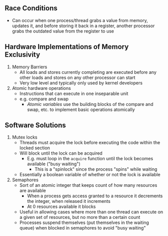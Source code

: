 ## Race Conditions

- Can occur when one process/thread grabs a value from memory, updates it, and before storing it back in a register, another processor grabs the outdated value from the register to use

## Hardware Implementations of Memory Exclusivity

1. Memory Barriers
    - All loads and stores currently completing are executed before any other loads and stores on any other processor can start
    - Very low level and typically only used by kernel developers
2. Atomic hardware operations
   - Instructions that can execute in one inseparable unit
   - e.g. compare and swap
     - *Atomic variables* use the building blocks of the compare and swap, etc. to implement basic operations atomically

## Software Solutions

1. Mutex locks
    - Threads must acquire the lock before executing the code within the locked section
    - Will block until the lock can be acquired
      - E.g. must loop in the `acquire` function until the lock becomes available ("busy waiting")
        - This is a "spinlock" since the process "spins" while waiting
    - Essentially a boolean variable of whether or not the lock is available
2. Semaphores
    - Sort of an atomic integer that keeps count of how many resources are available
      - When a process gets access granted to a resource it decrements the integer, when released it increments
      - At 0 resources available it blocks
    - Useful in allowing cases where more than one thread can execute on a given set of resources, but no more than a certain count
    - Processes suspend themselves (put themselves in the waiting queue) when blocked in semaphores to avoid "busy waiting"